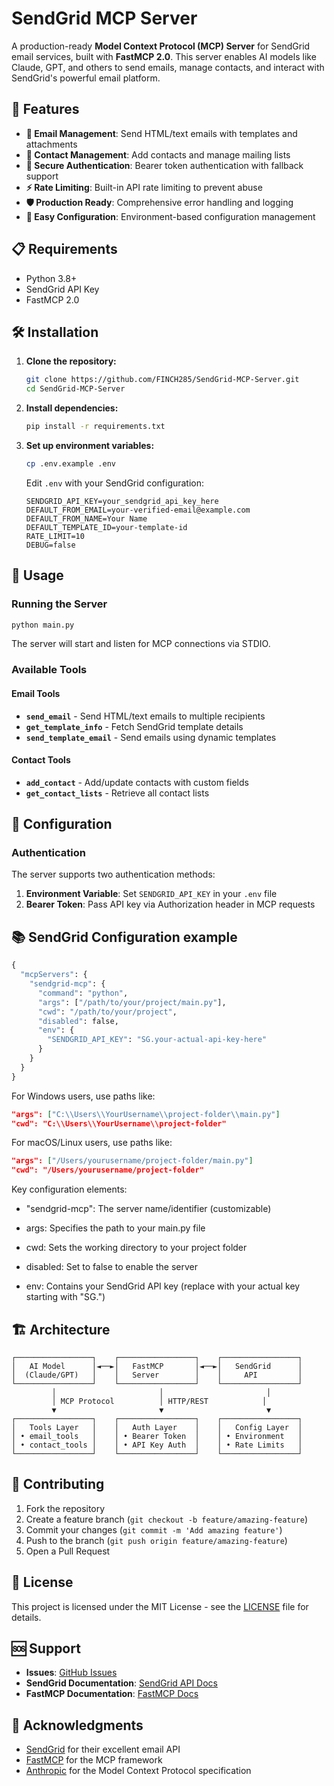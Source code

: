# SendGrid MCP Server

A production-ready **Model Context Protocol (MCP) Server** for SendGrid email services, built with **FastMCP 2.0**. This server enables AI models like Claude, GPT, and others to send emails, manage contacts, and interact with SendGrid's powerful email platform.

## 🚀 Features

- **📧 Email Management**: Send HTML/text emails with templates and attachments
- **👥 Contact Management**: Add contacts and manage mailing lists
- **🔐 Secure Authentication**: Bearer token authentication with fallback support
- **⚡ Rate Limiting**: Built-in API rate limiting to prevent abuse
- **🛡️ Production Ready**: Comprehensive error handling and logging
- **🔧 Easy Configuration**: Environment-based configuration management

## 📋 Requirements

- Python 3.8+
- SendGrid API Key
- FastMCP 2.0

## 🛠️ Installation

1. **Clone the repository:**
   ```bash
   git clone https://github.com/FINCH285/SendGrid-MCP-Server.git
   cd SendGrid-MCP-Server
   ```

2. **Install dependencies:**
   ```bash
   pip install -r requirements.txt
   ```

3. **Set up environment variables:**
   ```bash
   cp .env.example .env
   ```
   
   Edit `.env` with your SendGrid configuration:
   ```env
   SENDGRID_API_KEY=your_sendgrid_api_key_here
   DEFAULT_FROM_EMAIL=your-verified-email@example.com
   DEFAULT_FROM_NAME=Your Name
   DEFAULT_TEMPLATE_ID=your-template-id
   RATE_LIMIT=10
   DEBUG=false
   ```

## 🚀 Usage

### Running the Server

```bash
python main.py
```

The server will start and listen for MCP connections via STDIO.

### Available Tools

#### Email Tools
- **`send_email`** - Send HTML/text emails to multiple recipients
- **`get_template_info`** - Fetch SendGrid template details
- **`send_template_email`** - Send emails using dynamic templates

#### Contact Tools
- **`add_contact`** - Add/update contacts with custom fields
- **`get_contact_lists`** - Retrieve all contact lists

## 🔧 Configuration

### Authentication

The server supports two authentication methods:

1. **Environment Variable**: Set `SENDGRID_API_KEY` in your `.env` file
2. **Bearer Token**: Pass API key via Authorization header in MCP requests

## 📚 SendGrid Configuration example

```python
{
  "mcpServers": {
    "sendgrid-mcp": {
      "command": "python",
      "args": ["/path/to/your/project/main.py"],
      "cwd": "/path/to/your/project",
      "disabled": false,
      "env": {
        "SENDGRID_API_KEY": "SG.your-actual-api-key-here"
      }
    }
  }
}
```
For Windows users, use paths like:

```json
"args": ["C:\\Users\\YourUsername\\project-folder\\main.py"]  
"cwd": "C:\\Users\\YourUsername\\project-folder"
```
For macOS/Linux users, use paths like:

```json
"args": ["/Users/yourusername/project-folder/main.py"]
"cwd": "/Users/yourusername/project-folder"
```
Key configuration elements:

- "sendgrid-mcp": The server name/identifier (customizable)

- args: Specifies the path to your main.py file

- cwd: Sets the working directory to your project folder

- disabled: Set to false to enable the server

- env: Contains your SendGrid API key (replace with your actual key starting with "SG.")

## 🏗️ Architecture

```
┌─────────────────┐    ┌─────────────────┐    ┌─────────────────┐
│   AI Model      │◄──►│   FastMCP       │◄──►│   SendGrid      │
│  (Claude/GPT)   │    │   Server        │    │     API         │
└─────────────────┘    └─────────────────┘    └─────────────────┘
         │                       │                       │
         │ MCP Protocol          │ HTTP/REST            │
         ▼                       ▼                       ▼
┌─────────────────┐    ┌─────────────────┐    ┌─────────────────┐
│   Tools Layer   │    │   Auth Layer    │    │   Config Layer  │
│ • email_tools   │    │ • Bearer Token  │    │ • Environment   │
│ • contact_tools │    │ • API Key Auth  │    │ • Rate Limits   │
└─────────────────┘    └─────────────────┘    └─────────────────┘
```

## 🤝 Contributing

1. Fork the repository
2. Create a feature branch (`git checkout -b feature/amazing-feature`)
3. Commit your changes (`git commit -m 'Add amazing feature'`)
4. Push to the branch (`git push origin feature/amazing-feature`)
5. Open a Pull Request

## 📄 License

This project is licensed under the MIT License - see the [LICENSE](LICENSE) file for details.

## 🆘 Support

- **Issues**: [GitHub Issues](https://github.com/FINCH285/SendGrid-MCP-Server/issues)
- **SendGrid Documentation**: [SendGrid API Docs](https://docs.sendgrid.com/)
- **FastMCP Documentation**: [FastMCP Docs](https://github.com/jlowin/fastmcp)

## 🙏 Acknowledgments

- [SendGrid](https://sendgrid.com/) for their excellent email API
- [FastMCP](https://github.com/jlowin/fastmcp) for the MCP framework
- [Anthropic](https://anthropic.com/) for the Model Context Protocol specification
